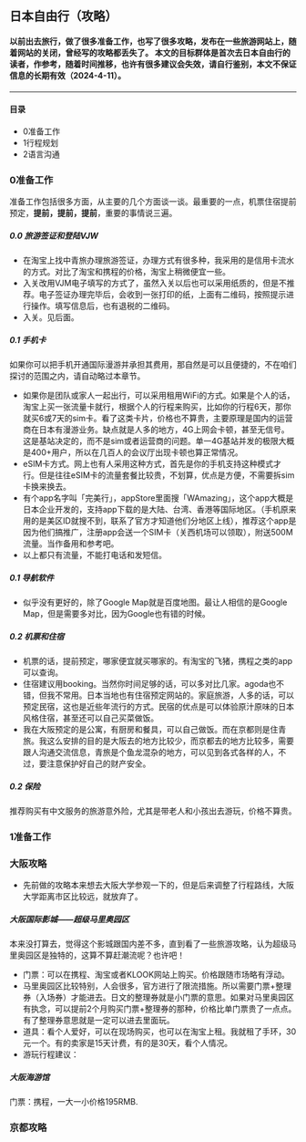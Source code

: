 ## 日本自由行（攻略）

#### 以前出去旅行，做了很多准备工作，也写了很多攻略，发布在一些旅游网站上，随着网站的关闭，曾经写的攻略都丢失了。 本文的目标群体是首次去日本自由行的读者，作参考，随着时间推移，也许有很多建议会失效，请自行鉴别，本文不保证信息的长期有效（2024-4-11）。 

---

#### 目录
* 0准备工作
* 1行程规划
* 2语言沟通

### 0准备工作
准备工作包括很多方面，从主要的几个方面谈一谈。最重要的一点，机票住宿提前预定，**提前，提前，提前**，重要的事情说三遍。

##### 0.0 旅游签证和登陆VJW 
* 在淘宝上找中青旅办理旅游签证，办理方式有很多种，我采用的是信用卡流水的方式。对比了淘宝和携程的价格，淘宝上稍微便宜一些。
* 入关改用VJM电子填写的方式了，虽然入关以后也可以采用纸质的，但是不推荐。电子签证办理完毕后，会收到一张打印的纸，上面有二维码，按照提示进行操作。填写信息后，也有退税的二维码。
* 入关。见后面。
  
##### 0.1 手机卡
如果你可以把手机开通国际漫游并承担其费用，那自然是可以且便捷的，不在咱们探讨的范围之内，请自动略过本章节。
* 如果你是团队或家人一起出行，可以采用租用WiFi的方式。如果是个人的话，淘宝上买一张流量卡就行，根据个人的行程来购买，比如你的行程6天，那你就买6或7天的sim卡。看了这类卡片，价格也不算贵，主要原理是国内的运营商在日本有漫游业务。缺点就是人多的地方，4G上网会卡顿，甚至无信号。这是基站决定的，而不是sim或者运营商的问题。单一4G基站并发的极限大概是400+用户，所以在几百人的会议厅出现卡顿也算正常情况。
* eSIM卡方式。网上也有人采用这种方式，首先是你的手机支持这种模式才行。但是往往eSIM卡的流量套餐比较贵，不划算，优点是方便，不需要拆sim卡换来换去。
* 有个app名字叫「完美行」，appStore里面搜「WAmazing」，这个app大概是日本企业开发的，支持app下载的是大陆、台湾、香港等国际地区。（手机原来用的是美区ID就搜不到，联系了官方才知道他们分地区上线），推荐这个app是因为他们搞推广，注册app会送一个SIM卡（关西机场可以领取），附送500M流量。当作备用和参考吧。
* 以上都只有流量，不能打电话和发短信。
  
 ##### 0.1 导航软件 
 * 似乎没有更好的，除了Google Map就是百度地图。最让人相信的是Google Map，但是需要多对比，因为Google也有错的时候。 


##### 0.2 机票和住宿
* 机票的话，提前预定，哪家便宜就买哪家的。有淘宝的飞猪，携程之类的app可以查询。
* 住宿建议用booking。当然你时间足够的话，可以多对比几家。agoda也不错，但我不常用。日本当地也有住宿预定网站的。家庭旅游，人多的话，可以预定民宿，这也是近些年流行的方式。民宿的优点是可以体验原汁原味的日本风格住宿，甚至还可以自己买菜做饭。
* 我在大阪预定的是公寓，有厨房和餐具，可以自己做饭。而在京都则是住青旅。我这么安排的目的是大阪去的地方比较少，而京都去的地方比较多，需要跟人沟通交流信息，青旅是个鱼龙混杂的地方，可以见到各式各样的人，不过，要注意保护好自己的财产安全。
  
##### 0.2 保险
推荐购买有中文服务的旅游意外险，尤其是带老人和小孩出去游玩，价格不算贵。

### 1准备工作

### 大阪攻略
* 先前做的攻略本来想去大阪大学参观一下的，但是后来调整了行程路线，大阪大学距离市区比较远，就放弃了。

##### 大阪国际影城——超级马里奥园区
本来没打算去，觉得这个影城跟国内差不多，直到看了一些旅游攻略，认为超级马里奥园区是独特的，这算不算赶潮流呢？也许吧！ 
* 门票：可以在携程、淘宝或者KLOOK网站上购买。价格跟随市场略有浮动。
* 马里奥园区比较特别，人会很多，官方进行了限流措施。所以需要门票+整理券（入场券）才能进去。日文的整理券就是小门票的意思。如果对马里奥园区有执念，可以提前2个月购买门票+整理券的那种，价格比单门票贵了一点点。有了整理券意思就是一定可以进去里面玩。
* 道具：看个人爱好，可以在现场购买，也可以在淘宝上租。我就租了手环，30元一个。有的卖家是15天计费，有的是30天，看个人情况。
* 游玩行程建议：

##### 大阪海游馆
门票：携程，一大一小价格195RMB.

### 京都攻略 
